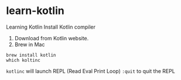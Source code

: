 # learn-kotlin
Learning Kotlin
Install Kotlin compiler
1. Download from Kotlin website.
2. Brew in Mac
```
brew install kotlin
which koltinc
```
```kotlinc``` will launch REPL (Read Eval Print Loop)
```:quit``` to quit the REPL
